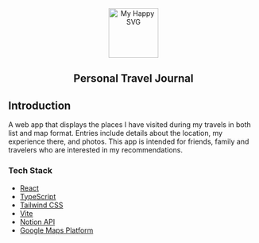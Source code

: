 <div align="center"><img src = "https://user-images.githubusercontent.com/31413093/197097625-5b3bd3cf-2bd6-4a3a-8059-a1fe9f28100b.svg" height="100px" alt="My Happy SVG"/></div>

<h2 align="center">Personal Travel Journal</h2>

## Introduction

A web app that displays the places I have visited during my travels in both list and map format. Entries include details about the location, my experience there, and photos. This app is intended for friends, family and travelers who are interested in my recommendations.

### Tech Stack

- [React](https://react.dev/)
- [TypeScript](https://www.typescriptlang.org/)
- [Tailwind CSS](https://tailwindcss.com/)
- [Vite](https://vite.dev/)
- [Notion API](https://developers.notion.com/)
- [Google Maps Platform](https://developers.google.com/maps)

